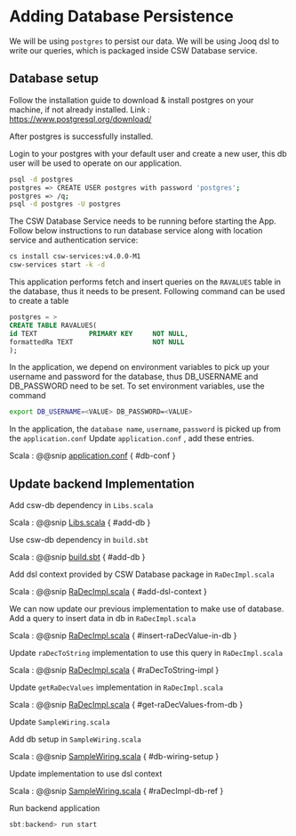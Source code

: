 # Adding Database Persistence

We will be using `postgres` to persist our data. We will be using Jooq dsl to write our queries, which is packaged inside CSW Database service.

## Database setup

Follow the installation guide to download & install postgres on your machine, if not already installed.
Link : https://www.postgresql.org/download/

After postgres is successfully installed.

Login to your postgres with your default user and create a new user, this db user will be used to operate on our application.

```bash
psql -d postgres
postgres => CREATE USER postgres with password 'postgres';
postgres => /q;
psql -d postgres -U postgres
```

The CSW Database Service needs to be running before starting the App.
Follow below instructions to run database service along with location service and authentication service:

```bash
cs install csw-services:v4.0.0-M1
csw-services start -k -d
```

This application performs fetch and insert queries on the `RAVALUES` table in the database, thus it needs to be present.
Following command can be used to create a table

```sql
postgres = >
CREATE TABLE RAVALUES(
id TEXT             PRIMARY KEY     NOT NULL,
formattedRa TEXT                    NOT NULL
);
```

In the application, we depend on environment variables to pick up your username and password for the database, thus DB_USERNAME and DB_PASSWORD need to be set.
To set environment variables, use the command

```bash
export DB_USERNAME=<VALUE> DB_PASSWORD=<VALUE>
```

In the application, the `database name`, `username`, `password` is picked up from the `application.conf`
Update `application.conf` , add these entries.

Scala
: @@snip [application.conf](../../../../backend/src/main/resources/application.conf) { #db-conf }

## Update backend Implementation

Add csw-db dependency in `Libs.scala`

Scala
: @@snip [Libs.scala](../../../../backend/project/Libs.scala) { #add-db }

Use csw-db dependency in `build.sbt`

Scala
: @@snip [build.sbt](../../../../backend/build.sbt) { #add-db }

Add dsl context provided by CSW Database package in `RaDecImpl.scala`

Scala
: @@snip [RaDecImpl.scala](../../../../backend/src/main/scala/org/tmt/sample/impl/db/RaDecImpl.scala) { #add-dsl-context }

We can now update our previous implementation to make use of database.
Add a query to insert data in db in `RaDecImpl.scala`

Scala
: @@snip [RaDecImpl.scala](../../../../backend/src/main/scala/org/tmt/sample/impl/db/RaDecImpl.scala) { #insert-raDecValue-in-db }

Update `raDecToString` implementation to use this query in `RaDecImpl.scala`

Scala
: @@snip [RaDecImpl.scala](../../../../backend/src/main/scala/org/tmt/sample/impl/db/RaDecImpl.scala) { #raDecToString-impl }

Update `getRaDecValues` implementation in `RaDecImpl.scala`

Scala
: @@snip [RaDecImpl.scala](../../../../backend/src/main/scala/org/tmt/sample/impl/db/RaDecImpl.scala) { #get-raDecValues-from-db }

Update `SampleWiring.scala`

Add db setup in `SampleWiring.scala`

Scala
: @@snip [SampleWiring.scala](../../../../backend/src/main/scala/org/tmt/sample/impl/db/SampleWiring.scala) { #db-wiring-setup }

Update implementation to use dsl context

Scala
: @@snip [SampleWiring.scala](../../../../backend/src/main/scala/org/tmt/sample/impl/db/SampleWiring.scala) { #raDecImpl-db-ref }

Run backend application

```sbt
sbt:backend> run start
```
